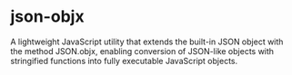 # json-objx
A lightweight JavaScript utility that extends the built-in JSON object with the method JSON.objx, enabling conversion of JSON-like objects with stringified functions into fully executable JavaScript objects.
